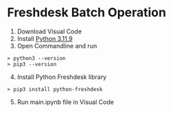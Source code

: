 # Freshdesk Batch Operation

1. Download Visual Code
2. Install [Python 3.11.9](https://www.python.org/downloads/release/python-3119/)
3. Open Commandline and run
```
> python3 --version
> pip3 --version
```
4. Install Python Freshdesk library
```
> pip3 install python-freshdesk
```
5. Run main.ipynb file in Visual Code
